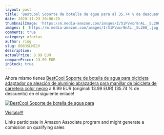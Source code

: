```yaml
---
layout: post
title: 'BestCool Soporte de botella de agua para al 35.74 % de descuento'
date: 2020-11-23 20:06:29
thumbnailImage: 'https://m.media-amazon.com/images/I/51FVwxr9nAL._SL200_.jpg'
images: [ 'https://m.media-amazon.com/images/I/51FVwxr9nAL._SL200_.jpg' ]
comments: true
category: ofertas
author: ring
slug: B083SLMZ1V
description:
actualPrice: 8.99 EUR
comparePrice: 13.99 EUR
inStock: true
---
```


Ahora mismo tienes [BestCool Soporte de botella de agua para bicicleta  adaptador de aleación de aluminio  abrazadera para manillar de bicicleta de carretera  color negro](https://www.amazon.es/dp/B083SLMZ1V/?tag=tolees-21) a 8.99 EUR (original: 13.99 EUR) (35.74 %  de descuento) en el siguiente enlace!

[![BestCool Soporte de botella de agua para](https://m.media-amazon.com/images/I/51FVwxr9nAL._SL200_.jpg)](https://www.amazon.es/dp/B083SLMZ1V/?tag=tolees-21)

[Visítala!!!](https://www.amazon.es/dp/B083SLMZ1V/?tag=tolees-21)

Links participate in Amazon Associate program and might generate a comission on qualifying sales
